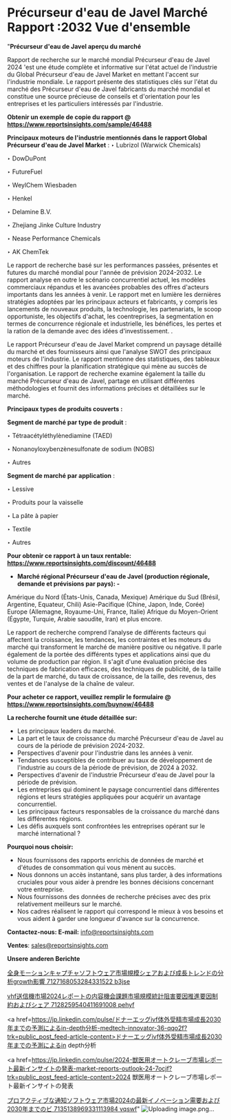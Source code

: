 # Précurseur d'eau de Javel Marché Rapport :2032 Vue d'ensemble

"<strong>Précurseur d'eau de Javel aperçu du marché</strong>

Rapport de recherche sur le marché mondial Précurseur d'eau de Javel 2024 'est une étude complète et informative sur l'état actuel de l'industrie du Global Précurseur d'eau de Javel Market en mettant l'accent sur l'industrie mondiale. Le rapport présente des statistiques clés sur l'état du marché des Précurseur d'eau de Javel fabricants du marché mondial et constitue une source précieuse de conseils et d'orientation pour les entreprises et les particuliers intéressés par l'industrie.

<strong>Obtenir un exemple de copie du rapport @ <a href=https://www.reportsinsights.com/sample/46488>https://www.reportsinsights.com/sample/46488</a></strong>

<strong>Principaux moteurs de l'industrie mentionnés dans le rapport Global Précurseur d'eau de Javel Market</strong> :
‣ Lubrizol (Warwick Chemicals)

‣ DowDuPont

‣ FutureFuel

‣ WeylChem Wiesbaden

‣ Henkel

‣ Delamine B.V.

‣ Zhejiang Jinke Culture Industry

‣ Nease Performance Chemicals

‣ AK ChemTek

Le rapport de recherche basé sur les performances passées, présentes et futures du marché mondial pour l'année de prévision 2024-2032. Le rapport analyse en outre le scénario concurrentiel actuel, les modèles commerciaux répandus et les avancées probables des offres d'acteurs importants dans les années à venir. Le rapport met en lumière les dernières stratégies adoptées par les principaux acteurs et fabricants, y compris les lancements de nouveaux produits, la technologie, les partenariats, le scoop opportuniste, les objectifs d'achat, les coentreprises, la segmentation en termes de concurrence régionale et industrielle, les bénéfices, les pertes et la ration de la demande avec des idées d'investissement. .

Le rapport Précurseur d'eau de Javel Market comprend un paysage détaillé du marché et des fournisseurs ainsi que l'analyse SWOT des principaux moteurs de l'industrie. Le rapport mentionne des statistiques, des tableaux et des chiffres pour la planification stratégique qui mène au succès de l'organisation. Le rapport de recherche examine également la taille du marché Précurseur d'eau de Javel, partage en utilisant différentes méthodologies et fournit des informations précises et détaillées sur le marché.

<strong>Principaux types de produits couverts :</strong>

<strong>Segment de marché par type de produit</strong> :

‣ Tétraacétyléthylènediamine (TAED)

‣ Nonanoyloxybenzènesulfonate de sodium (NOBS)

‣ Autres

<strong>Segment de marché par application</strong> :

‣ Lessive

‣ Produits pour la vaisselle

‣ La pâte à papier

‣ Textile

‣ Autres

<strong>Pour obtenir ce rapport à un taux rentable: <a href=https://www.reportsinsights.com/discount/46488>https://www.reportsinsights.com/discount/46488</a></strong>
<ul>
  <li><strong>Marché régional Précurseur d'eau de Javel (production régionale, demande et prévisions par pays): -</strong></li>
</ul>
Amérique du Nord (États-Unis, Canada, Mexique)
Amérique du Sud (Brésil, Argentine, Equateur, Chili)
Asie-Pacifique (Chine, Japon, Inde, Corée)
Europe (Allemagne, Royaume-Uni, France, Italie)
Afrique du Moyen-Orient (Égypte, Turquie, Arabie saoudite, Iran) et plus encore.

Le rapport de recherche comprend l’analyse de différents facteurs qui affectent la croissance, les tendances, les contraintes et les moteurs du marché qui transforment le marché de manière positive ou négative. Il parle également de la portée des différents types et applications ainsi que du volume de production par région. Il s'agit d'une évaluation précise des techniques de fabrication efficaces, des techniques de publicité, de la taille de la part de marché, du taux de croissance, de la taille, des revenus, des ventes et de l'analyse de la chaîne de valeur.

<strong>Pour acheter ce rapport, veuillez remplir le formulaire @   <a href=https://www.reportsinsights.com/buynow/46488>https://www.reportsinsights.com/buynow/46488</a></strong>

<strong>La recherche fournit une étude détaillée sur:</strong>
<ul>
  <li>Les principaux leaders du marché.</li>
  <li>La part et le taux de croissance du marché Précurseur d'eau de Javel au cours de la période de prévision 2024-2032.</li>
  <li>Perspectives d'avenir pour l'industrie dans les années à venir.</li>
  <li>Tendances susceptibles de contribuer au taux de développement de l'industrie au cours de la période de prévision, de 2024 à 2032.</li>
  <li>Perspectives d'avenir de l'industrie Précurseur d'eau de Javel pour la période de prévision.</li>
  <li>Les entreprises qui dominent le paysage concurrentiel dans différentes régions et leurs stratégies appliquées pour acquérir un avantage concurrentiel.</li>
  <li>Les principaux facteurs responsables de la croissance du marché dans les différentes régions.</li>
  <li>Les défis auxquels sont confrontées les entreprises opérant sur le marché international ?</li>
</ul>
<strong>Pourquoi nous choisir:</strong>
<ul>
  <li>Nous fournissons des rapports enrichis de données de marché et d'études de consommation qui vous mènent au succès.</li>
  <li>Nous donnons un accès instantané, sans plus tarder, à des informations cruciales pour vous aider à prendre les bonnes décisions concernant votre entreprise.</li>
  <li>Nous fournissons des données de recherche précises avec des prix relativement meilleurs sur le marché.</li>
  <li>Nos cadres réalisent le rapport qui correspond le mieux à vos besoins et vous aident à garder une longueur d'avance sur la concurrence.</li>
</ul>
<strong>Contactez-nous:
</strong><strong>E-mail:</strong> <a href=mailto:info@reportsinsights.com>info@reportsinsights.com</a>

<strong>Ventes</strong>: <a href=mailto:sales@reportsinsights.com>sales@reportsinsights.com</a>

<strong>Unsere anderen Berichte</strong>

<a href=https://www.linkedin.com/pulse/全身モーションキャプチャソフトウェア市場規模シェアおよび成長トレンドの分析growth影響-7127168053284331522-b3jse/>全身モーションキャプチャソフトウェア市場規模シェアおよび成長トレンドの分析growth影響 7127168053284331522 b3jse</a>

<a href=https://www.linkedin.com/pulse/vhf送信機市場2024レポートの内容機会課題市場規模統計阻害要因推進要因制約およびシェア-7128259540411691008-pehyf/>vhf送信機市場2024レポートの内容機会課題市場規模統計阻害要因推進要因制約およびシェア 7128259540411691008 pehyf</a>

<a href=https://jp.linkedin.com/pulse/ドナーエッグivf体外受精市場成長2030年までの予測によるin-depth分析-medtech-innovator-36-qqo2f?trk=public_post_feed-article-content>ドナーエッグivf体外受精市場成長2030年までの予測によるin depth分析</a>

<a href=https://jp.linkedin.com/pulse/2024-獣医用オートクレーブ市場レポート最新インサイトの発表-market-reports-outlook-24-7ocjf?trk=public_post_feed-article-content>2024 獣医用オートクレーブ市場レポート最新インサイトの発表</a>

<a href=https://www.linkedin.com/pulse/プロアクティブな通知ソフトウェア市場2024の最新イノベーション需要および2030年までのビ-7135138969331113984-vqswf/>プロアクティブな通知ソフトウェア市場2024の最新イノベーション需要および2030年までのビ 7135138969331113984 vqswf</a>"
![Uploading image.png…]()
